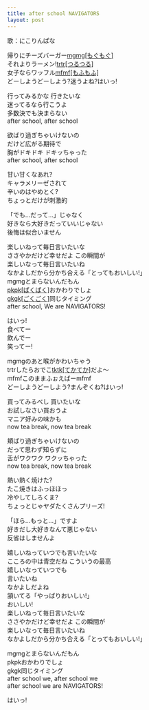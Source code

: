 ```yaml
---
title: after school NAVIGATORS
layout: post
---
```

歌：<a class="nico">にこ</a><a class="rin">りん</a><a class="hanayo">ぱな</a>

<p><a class="nico">帰りにチーズバーガー<u>mgmg[もぐもぐ]</u></a><br />
<a class="rin">それよりラーメン!<u>trtr[つるつる]</u></a><br />
<a class="hanayo">女子ならワッフル<u>mfmf[もふもふ]</u></a><br />
どーしようどーしよう?迷うよね?はいっ!</p>

<p><a class="nico">行ってみるかな 行きたいな<br />
迷ってるなら行こうよ<br />
多数決でも決まらない<br />
after school, after school</a></p>

<p><a class="rin">欲ばり過ぎちゃいけないの<br />
だけど広がる期待で<br />
胸がドキドキ ドキッちゃった<br />
after school, after school</a></p>

<p><a class="hanayo">甘い甘くなあれ?</a><br />
<a class="rin">キャラメリーゼされて</a><br />
<a class="nico">辛いのはやめとく?</a><br />
ちょっとだけが刺激的</p>

<p><a class="hanayo">「でも…だって…」じゃなく<br />
好きなら大好きだっていいじゃない<br />
後悔は似合いません</a></p>

<p>楽しいねって毎日言いたいな<br />
ささやかだけど幸せだよ この瞬間が<br />
楽しいなって毎日言いたいね<br />
なかよしだから分かち合える「とってもおいしい!」<br />
<a class="nico">mgmgとまらないんだもん</a><br />
<a class="rin"><u>pkpk[ぱくぱく]</u>おかわりでしょ</a><br />
<a class="hanayo"><u>gkgk[ごくごく]</u>同じタイミング</a><br />
after school, We are NAVIGATORS!</p>

<p>はいっ!<br />
<a class="hanayo">食べてー</a><br />
<a class="rin">飲んでー</a><br />
<a class="nico">笑ってー!</a></p>

<p><a class="nico">mgmgのあと喉がかわいちゃう</a><br />
<a class="rin">trtrしたらおでこ<u>tktk[てかてか]</u>だよ～</a><br />
<a class="hanayo">mfmfこのままふぉえばーmfmf</a><br />
どーしようどーしよう?まんぞくね?はいっ!</p>

<p><a class="hanayo">買ってみるべし 買いたいな<br />
お試しなさい買おうよ<br />
マニア好みの味かも<br />
now tea break, now tea break</a></p>

<p><a class="nico">頬ばり過ぎちゃいけないの<br />
だって思わず知らずに<br />
舌がワクワク ワクッちゃった<br />
now tea break, now tea break</a></p>

<p><a class="rin">熱い熱く焼けた?</a><br />
<a class="nico">たこ焼きはふっほほっ</a><br />
<a class="hanayo">冷やしてしろくま?</a><br />
ちょっとじゃヤダたくさんプリーズ!</p>

<p><a class="rin">「ほら…もっと…」ですよ<br />
好きだし大好きなんて悪じゃない<br />
反省はしませんよ</a></p>

<p>嬉しいねっていつでも言いたいな<br />
こころの中は青空だね こういうの最高<br />
<a class="nico">嬉しいなっていつでも</a><br />
<a class="rin">言いたいね<br />
なかよしだよね</a><br />
<a class="hanayo">頷いてる「やっぱりおいしい!」</a><br />
おいしい!<br />
楽しいねって毎日言いたいな<br />
ささやかだけど幸せだよ この瞬間が<br />
楽しいなって毎日言いたいね<br />
なかよしだから分かち合える「とってもおいしい!」</p>

<p><a class="nico">mgmgとまらないんだもん</a><br />
<a class="rin">pkpkおかわりでしょ</a><br />
<a class="hanayo">gkgk同じタイミング</a><br />
after school we, after school we<br />
after school we are NAVIGATORS!</p>

<p>はいっ!</p>